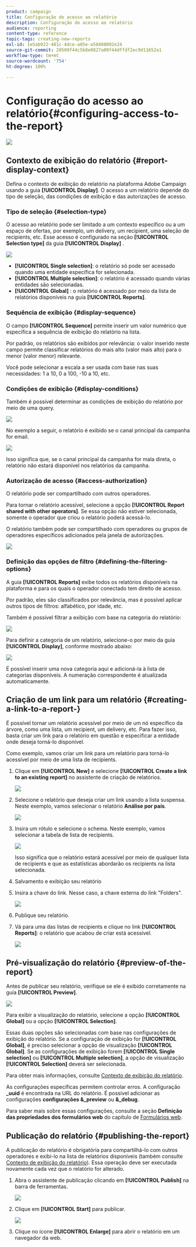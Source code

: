 ```yaml
---
product: campaign
title: Configuração do acesso ao relatório
description: Configuração do acesso ao relatório
audience: reporting
content-type: reference
topic-tags: creating-new-reports
exl-id: 1e5ab922-481c-4dce-a05e-a58408002e24
source-git-commit: 20509f44c5b8e0827a09f44dffdf2ec9d11652a1
workflow-type: tm+mt
source-wordcount: '754'
ht-degree: 100%

---
```


# Configuração do acesso ao relatório{#configuring-access-to-the-report}

![](../../assets/common.svg)

## Contexto de exibição do relatório {#report-display-context}

Defina o contexto de exibição do relatório na plataforma Adobe Campaign usando a guia **[!UICONTROL Display]**. O acesso a um relatório depende do tipo de seleção, das condições de exibição e das autorizações de acesso.

### Tipo de seleção {#selection-type}

O acesso ao relatório pode ser limitado a um contexto específico ou a um espaço de ofertas, por exemplo, um delivery, um recipient, uma seleção de recipients, etc. Esse acesso é configurado na seção **[!UICONTROL Selection type]** da guia **[!UICONTROL Display]** .

![](assets/s_ncs_advuser_report_visibility_4.png)

* **[!UICONTROL Single selection]**: o relatório só pode ser acessado quando uma entidade específica for selecionada.
* **[!UICONTROL Multiple selection]**: o relatório é acessado quando várias entidades são selecionadas.
* **[!UICONTROL Global]** : o relatório é acessado por meio da lista de relatórios disponíveis na guia **[!UICONTROL Reports]**.

### Sequência de exibição {#display-sequence}

O campo **[!UICONTROL Sequence]** permite inserir um valor numérico que especifica a sequência de exibição do relatório na lista.

Por padrão, os relatórios são exibidos por relevância: o valor inserido neste campo permite classificar relatórios do mais alto (valor mais alto) para o menor (valor menor) relevante.

Você pode selecionar a escala a ser usada com base nas suas necessidades: 1 a 10, 0 a 100, -10 a 10, etc.

### Condições de exibição {#display-conditions}

Também é possível determinar as condições de exibição do relatório por meio de uma query.

![](assets/s_ncs_advuser_report_visibility_5.png)

No exemplo a seguir, o relatório é exibido se o canal principal da campanha for email.

![](assets/s_ncs_advuser_report_visibility_6.png)

Isso significa que, se o canal principal da campanha for mala direta, o relatório não estará disponível nos relatórios da campanha.

### Autorização de acesso {#access-authorization}

O relatório pode ser compartilhado com outros operadores.

Para tornar o relatório acessível, selecione a opção **[!UICONTROL Report shared with other operators]**. Se essa opção não estiver selecionada, somente o operador que criou o relatório poderá acessá-lo.

O relatório também pode ser compartilhado com operadores ou grupos de operadores específicos adicionados pela janela de autorizações.

![](assets/s_ncs_advuser_report_visibility_8.png)

### Definição das opções de filtro {#defining-the-filtering-options}

A guia **[!UICONTROL Reports]** exibe todos os relatórios disponíveis na plataforma e para os quais o operador conectado tem direito de acesso.

Por padrão, eles são classificados por relevância, mas é possível aplicar outros tipos de filtros: alfabético, por idade, etc.

Também é possível filtrar a exibição com base na categoria do relatório:

![](assets/report_ovv_select_type.png)

Para definir a categoria de um relatório, selecione-o por meio da guia **[!UICONTROL Display]**, conforme mostrado abaixo:

![](assets/report_select_category.png)

É possível inserir uma nova categoria aqui e adicioná-la à lista de categorias disponíveis. A numeração correspondente é atualizada automaticamente.

## Criação de um link para um relatório {#creating-a-link-to-a-report-}

É possível tornar um relatório acessível por meio de um nó específico da árvore, como uma lista, um recipient, um delivery, etc. Para fazer isso, basta criar um link para o relatório em questão e especificar a entidade onde deseja torná-lo disponível.

Como exemplo, vamos criar um link para um relatório para torná-lo acessível por meio de uma lista de recipients.

1. Clique em **[!UICONTROL New]** e selecione **[!UICONTROL Create a link to an existing report]** no assistente de criação de relatórios.

   ![](assets/s_ncs_advuser_report_wizard_link_01.png)

1. Selecione o relatório que deseja criar um link usando a lista suspensa. Neste exemplo, vamos selecionar o relatório **Análise por país**.

   ![](assets/s_ncs_advuser_report_wizard_link_02.png)

1. Insira um rótulo e selecione o schema. Neste exemplo, vamos selecionar a tabela de lista de recipients.

   ![](assets/s_ncs_advuser_report_wizard_link_03.png)

   Isso significa que o relatório estará acessível por meio de qualquer lista de recipients e que as estatísticas abordarão os recipients na lista selecionada.

1. Salvamento e exibição seu relatório
1. Insira a chave do link. Nesse caso, a chave externa do link &quot;Folders&quot;.

   ![](assets/s_ncs_advuser_report_wizard_link_04.png)

1. Publique seu relatório.
1. Vá para uma das listas de recipients e clique no link **[!UICONTROL Reports]**: o relatório que acabou de criar está acessível.

   ![](assets/s_ncs_advuser_report_wizard_link_05.png)

## Pré-visualização do relatório {#preview-of-the-report}

Antes de publicar seu relatório, verifique se ele é exibido corretamente na guia **[!UICONTROL Preview]**.

![](assets/s_ncs_advuser_report_preview_01.png)

Para exibir a visualização do relatório, selecione a opção **[!UICONTROL Global]** ou a opção **[!UICONTROL Selection]**.

Essas duas opções são selecionadas com base nas configurações de exibição do relatório. Se a configuração de exibição for **[!UICONTROL Global]**, é preciso selecionar a opção de visualização **[!UICONTROL Global]**. Se as configurações de exibição forem **[!UICONTROL Single selection]** ou **[!UICONTROL Multiple selection]**, a opção de visualização **[!UICONTROL Selection]** deverá ser selecionada.

Para obter mais informações, consulte [Contexto de exibição do relatório](#report-display-context).

As configurações específicas permitem controlar erros. A configuração **_uuid** é encontrada na URL do relatório. É possível adicionar as configurações **configurações &amp;_preview** ou **&amp;_debug**.

Para saber mais sobre essas configurações, consulte a seção **Definição das propriedades dos formulários web** do capítulo de [Formulários web](../../web/using/about-web-forms.md).

## Publicação do relatório {#publishing-the-report}

A publicação do relatório é obrigatória para compartilhá-lo com outros operadores e exibi-lo na lista de relatórios disponíveis (também consulte [Contexto de exibição do relatório](#report-display-context)). Essa operação deve ser executada novamente cada vez que o relatório for alterado.

1. Abra o assistente de publicação clicando em **[!UICONTROL Publish]** na barra de ferramentas.

   ![](assets/s_ncs_advuser_report_publish_01.png)

1. Clique em **[!UICONTROL Start]** para publicar.

   ![](assets/s_ncs_advuser_report_publish_02.png)

1. Clique no ícone **[!UICONTROL Enlarge]** para abrir o relatório em um navegador da web.
